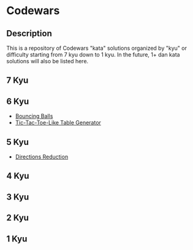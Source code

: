 # Codewars

## Description

This is a repository of Codewars "kata" solutions organized by "kyu" or difficulty starting from 7 kyu down to 1 kyu.  In the future, 1+ dan kata solutions will also be listed here.

## 7 Kyu

## 6 Kyu
- [Bouncing Balls](./6_Kyu/Bouncing_Balls.md)
- [Tic-Tac-Toe-Like Table Generator](./6_Kyu/TicTacToe_Generator.md)

## 5 Kyu
- [Directions Reduction](./5_Kyu/Directions_Reduction.md)

## 4 Kyu

## 3 Kyu

## 2 Kyu

## 1 Kyu
